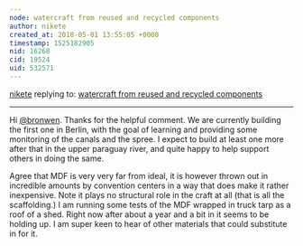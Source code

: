 ```yaml
---
node: watercraft from reused and recycled components
author: nikete
created_at: 2018-05-01 13:55:05 +0000
timestamp: 1525182905
nid: 16268
cid: 19524
uid: 532571
---
```




[nikete](../profile/nikete) replying to: [watercraft from reused and recycled components](../notes/nikete/04-30-2018/watercraft-from-reused-and-recycled-components)

----
Hi [@bronwen](/profile/bronwen). Thanks for the helpful comment. We are currently building the first one in Berlin, with the goal of learning and providing some monitoring of the canals and the spree. I expect to build at least one more after that in the upper paraguay river, and quite happy to help support others in doing the same.

Agree that MDF is very very far from ideal, it is however thrown out in incredible amounts by convention centers in a way that does make it rather inexpensive. Note it plays no structural role in the craft at all (that is all the scaffolding.) I am running some tests of the MDF wrapped in truck tarp as a roof of a shed. Right now after about a year and a bit in it seems to be holding up. I am super keen to hear of other materials that could substitute in for it.